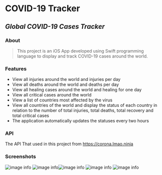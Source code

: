 # COVID-19 Tracker
## _Global COVID-19 Cases Tracker_

### About
>This project is an iOS App developed using Swift programming language to display and track COVID-19 cases around the world.

### Features

- View all injuries around the world and injuries per day
- View all deaths around the world and deaths per day
- View all healing cases around the world and healing for one day
- View all critical cases around the world
- View a list of countries most affected by the virus
- View all countries of the world and display the status of each country in relation to the number of total injuries, total deaths, total recovery and total critical cases
- The application automatically updates the statuses every two hours

### API

The API That used in this project from https://corona.lmao.ninja


### Screenshots

![image info](shots/1.jpg) ![image info](shots/2.jpg)![image info](shots/3.jpg) ![image info](shots/4.jpg)
![image info](shots/5.jpg)

